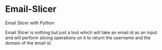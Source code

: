 # Email-Slicer
Email Slicer with Python

Email Slicer is nothing but just a tool which will take an email id as an input and will perform slicing operations on it to return the username and the domain of the email id.
